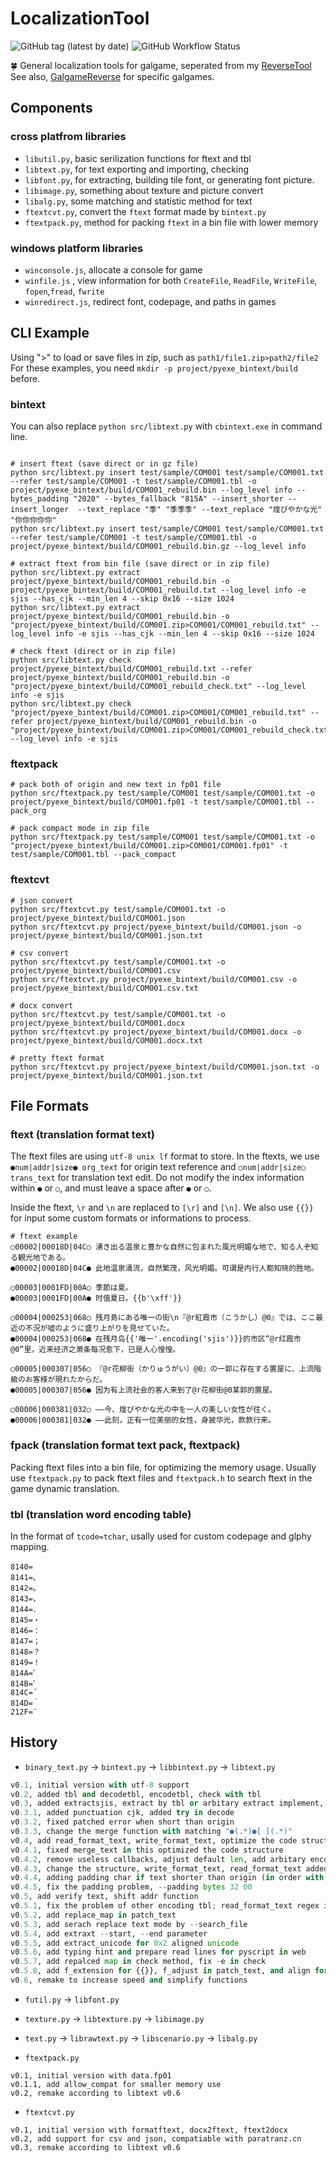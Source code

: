 # LocalizationTool

![GitHub tag (latest by date)](https://img.shields.io/github/v/tag/yurisizuku/reversetool?color=green&label=LocalizationTool) ![GitHub Workflow Status](https://img.shields.io/github/actions/workflow/status/YuriSizuku/LocalizationTool/build_pyexe.yml?label=pyexe)  

🍀 General localization tools for galgame, seperated from my [ReverseTool](https://github.com/YuriSizuku/ReverseTool)  
See also, [GalgameReverse](https://github.com/YuriSizuku/GalgameReverse) for specific galgames.  

## Components

### cross platfrom libraries

* `libutil.py`, basic serilization functions for ftext and tbl  
* `libtext.py`, for text exporting and importing, checking
* `libfont.py`, for extracting, building tile font, or generating font picture.
* `libimage.py`, something about texture and picture convert  
* `libalg.py`, some matching and statistic method for text  
* `ftextcvt.py`, convert the `ftext` format made by `bintext.py`  
* `ftextpack.py`, method for packing `ftext` in a bin file with lower memory  

### windows platform libraries

* `winconsole.js`,  allocate a console for game  
* `winfile.js` , view information for both `CreateFile`, `ReadFile`, `WriteFile`, `fopen`,`fread`, `fwrite`  
* `winredirect.js`, redirect font, codepage, and paths in games  

## CLI Example

Using ">" to load or save files in zip, such as `path1/file1.zip>path2/file2`
For these examples, you need `mkdir -p project/pyexe_bintext/build` before.  

### bintext

You can also replace `python src/libtext.py` with `cbintext.exe` in command line.  

```shell

# insert ftext (save direct or in gz file)
python src/libtext.py insert test/sample/COM001 test/sample/COM001.txt --refer test/sample/COM001 -t test/sample/COM001.tbl -o project/pyexe_bintext/build/COM001_rebuild.bin --log_level info --bytes_padding "2020" --bytes_fallback "815A" --insert_shorter --insert_longer  --text_replace "季" "季季季" --text_replace "煌びやかな光" "你你你你你" 
python src/libtext.py insert test/sample/COM001 test/sample/COM001.txt --refer test/sample/COM001 -t test/sample/COM001.tbl -o project/pyexe_bintext/build/COM001_rebuild.bin.gz --log_level info

# extract ftext from bin file (save direct or in zip file)
python src/libtext.py extract project/pyexe_bintext/build/COM001_rebuild.bin -o project/pyexe_bintext/build/COM001_rebuild.txt --log_level info -e sjis --has_cjk --min_len 4 --skip 0x16 --size 1024
python src/libtext.py extract project/pyexe_bintext/build/COM001_rebuild.bin -o "project/pyexe_bintext/build/COM001.zip>COM001/COM001_rebuild.txt" --log_level info -e sjis --has_cjk --min_len 4 --skip 0x16 --size 1024

# check ftext (direct or in zip file)
python src/libtext.py check project/pyexe_bintext/build/COM001_rebuild.txt --refer project/pyexe_bintext/build/COM001_rebuild.bin -o "project/pyexe_bintext/build/COM001_rebuild_check.txt" --log_level info -e sjis
python src/libtext.py check "project/pyexe_bintext/build/COM001.zip>COM001/COM001_rebuild.txt" --refer project/pyexe_bintext/build/COM001_rebuild.bin -o "project/pyexe_bintext/build/COM001.zip>COM001/COM001_rebuild_check.txt" --log_level info -e sjis
```

### ftextpack

```shell
# pack both of origin and new text in fp01 file
python src/ftextpack.py test/sample/COM001 test/sample/COM001.txt -o project/pyexe_bintext/build/COM001.fp01 -t test/sample/COM001.tbl --pack_org

# pack compact mode in zip file
python src/ftextpack.py test/sample/COM001 test/sample/COM001.txt -o "project/pyexe_bintext/build/COM001.zip>COM001/COM001.fp01" -t test/sample/COM001.tbl --pack_compact
```

### ftextcvt

``` shell
# json convert
python src/ftextcvt.py test/sample/COM001.txt -o project/pyexe_bintext/build/COM001.json
python src/ftextcvt.py project/pyexe_bintext/build/COM001.json -o project/pyexe_bintext/build/COM001.json.txt

# csv convert
python src/ftextcvt.py test/sample/COM001.txt -o project/pyexe_bintext/build/COM001.csv
python src/ftextcvt.py project/pyexe_bintext/build/COM001.csv -o project/pyexe_bintext/build/COM001.csv.txt

# docx convert
python src/ftextcvt.py test/sample/COM001.txt -o project/pyexe_bintext/build/COM001.docx
python src/ftextcvt.py project/pyexe_bintext/build/COM001.docx -o project/pyexe_bintext/build/COM001.docx.txt

# pretty ftext format
python src/ftextcvt.py project/pyexe_bintext/build/COM001.json.txt -o project/pyexe_bintext/build/COM001.json.txt

```

## File Formats

### ftext (translation format text)  

The ftext files are using `utf-8 unix lf` format to store. In the ftexts,  we use `●num|addr|size● org_text` for origin text reference and `○num|addr|size○ trans_text` for translation text edit.  Do not modify the index information within `●` or `○`, and must leave a space after `●` or `○`.  

Inside the ftext, `\r` and `\n` are replaced to `[\r]` and `[\n]`. We also use `{{}}` for input some custom formats or informations to process.  

``` shell
# ftext example  
○00002|00018D|04C○ 湧き出る温泉と豊かな自然に包まれた風光明媚な地で、知る人ぞ知る観光地である。
●00002|00018D|04C● 此地温泉涌流，自然繁茂，风光明媚。可谓是内行人都知晓的胜地。

○00003|0001FD|00A○ 季節は夏。
●00003|0001FD|00A● 时值夏日。{{b'\xff'}}

○00004|000253|068○ 残月島にある唯一の街\n『@r紅霞市（こうかし）@0』では、ここ最近の不況が嘘のように盛り上がりを見せていた。
●00004|000253|068● 在残月岛{{'唯一'.encoding('sjis')}}的市区“@r红霞市@0”里，近来经济之萧条每况愈下，已是人心惶惶。

○00005|000307|056○ 『@r花柳街（かりゅうがい）@0』の一郭に存在する置屋に、上流階級のお客様が現れたからだ。
●00005|000307|056● 因为有上流社会的客人来到了@r花柳街@0某郭的置屋。

○00006|000381|032○ ――今、煌びやかな光の中を一人の美しい女性が往く。
●00006|000381|032● ――此刻，正有一位美丽的女性，身披华光，款款行来。
```

### fpack (translation format text pack, ftextpack)  

Packing ftext files into a bin file, for optimizing the memory usage.  Usually use `ftextpack.py` to pack ftext files and `ftextpack.h` to search ftext in the game dynamic translation.  

### tbl (translation word encoding table)  

In the format of `tcode=tchar`, usally used for custom codepage and glphy mapping.  

```shell
8140=　
8141=、
8142=。
8143=，
8144=．
8145=・
8146=：
8147=；
8148=？
8149=！
814A=゛
814B=゜
814C=´
814D=｀
212F=¨
```

## History

* `binary_text.py` -> `bintext.py` -> `libbintext.py` -> `libtext.py`  

``` python
v0.1, initial version with utf-8 support
v0.2, added tbl and decodetbl, encodetbl, check with tbl
v0.3, added extractsjis, extract by tbl or arbitary extract implement, patch using tbl
v0.3.1, added punctuation cjk, added try in decode
v0.3.2, fixed patched error when short than origin 
v0.3.3, change the merge function with matching "●(.*)●[ ](.*)"
v0.4, add read_format_text, write_format_text, optimize the code structure
v0.4.1, fixed merge_text in this optimized the code structure
v0.4.2, remove useless callbacks, adjust default len, add arbitary encoding, add jump_table rebuild, 
v0.4.3, change the structure, write_format_text, read_format_text added line_texts mode
v0.4.4, adding padding char if text shorter than origin (in order with \x0d, \x0a, zeros will stop str), 
v0.4.5, fix the padding problem, --padding bytes 32 00
v0.5, add verify text, shift addr function
v0.5.1, fix the problem of other encoding tbl; read_format_text regex in lazy mode.
v0.5.2, add replace_map in patch_text
v0.5.3, add serach replace text mode by --search_file
v0.5.4, add extraxt --start, --end parameter
v0.5.5, add extract_unicode for 0x2 aligned unicode
v0.5.6, add typing hint and prepare read lines for pyscript in web
v0.5.7, add repalced map in check method, fix -e in check 
v0.5.8, add f_extension for {{}}, f_adjust in patch_text, and align for patch
v0.6, remake to increase speed and simplify functions
```

* `futil.py` -> `libfont.py`
* `texture.py` -> `libtexture.py` -> `libimage.py`
* `text.py` -> `librawtext.py` -> `libscenario.py` -> `libalg.py`  

* `ftextpack.py`

```shell
v0.1, initial version with data.fp01
v0.1.1, add allow_compat for smaller memory use
v0.2, remake according to libtext v0.6
```

* `ftextcvt.py`

```shell
v0.1, initial version with formatftext, docx2ftext, ftext2docx
v0.2, add support for csv and json, compatiable with paratranz.cn
v0.3, remake according to libtext v0.6
```

